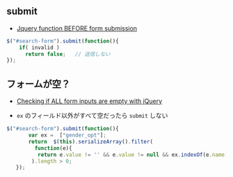 
## submit

- [Jquery function BEFORE form submission](http://stackoverflow.com/questions/21938788/jquery-function-before-form-submission)

~~~javascript
$("#search-form").submit(function(){
    if( invalid )
      return false;   // 送信しない
});
~~~

## フォームが空？

- [Checking if ALL form inputs are empty with jQuery](http://stackoverflow.com/questions/10517315/checking-if-all-form-inputs-are-empty-with-jquery)

- `ex` のフィールド以外がすべて空だったら `submit` しない

~~~js
$("#search-form").submit(function(){
       var ex =  ["gender_opt"];
       return  $(this).serializeArray().filter(
         function(e){
          return e.value != '' && e.value != null && ex.indexOf(e.name) < 0; }
        ).length > 0;
   });
~~~   
